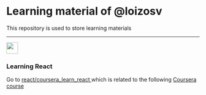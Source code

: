 # Learning material of @loizosv
This repository is used to store learning materials

---

<img src="https://upload.wikimedia.org/wikipedia/commons/thumb/a/a7/React-icon.svg/1150px-React-icon.svg.png" width="30" height="30">

### Learning React 

Go to [react/coursera_learn_react ](https://github.com/loizosv/learning/tree/main/react/coursera_learn_react)
which is related to the following [Coursera course](https://www.coursera.org/learn/learn-react/)
